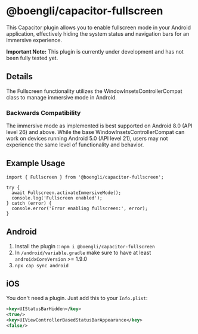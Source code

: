 # @boengli/capacitor-fullscreen

This Capacitor plugin allows you to enable fullscreen mode in your Android application, effectively hiding the system status and navigation bars for an immersive experience.

**Important Note:**
This plugin is currently under development and has not been fully tested yet.


## Details

The Fullscreen functionality utilizes the WindowInsetsControllerCompat class to manage immersive mode in Android.

### Backwards Compatibility
The immersive mode as implemented is best supported on Android 8.0 (API level 26) and above. While the base WindowInsetsControllerCompat can work on devices running Android 5.0 (API level 21), users may not experience the same level of functionality and behavior.


## Example Usage

```
import { Fullscreen } from '@boengli/capacitor-fullscreen';

try {
  await Fullscreen.activateImmersiveMode();
  console.log('Fullscreen enabled');
} catch (error) {
  console.error('Error enabling fullscreen:', error);
}
```

## Android

1. Install the plugin :: `npm i @boengli/capacitor-fullscreen`
2. In `/android/variable.gradle` make sure to have at least `androidxCoreVersion` >=  1.9.0
3. `npx cap sync android`


## iOS

You don't need a plugin. Just add this to your `Info.plist`:

```xml
<key>UIStatusBarHidden</key>
<true/>
<key>UIViewControllerBasedStatusBarAppearance</key>
<false/>
```
